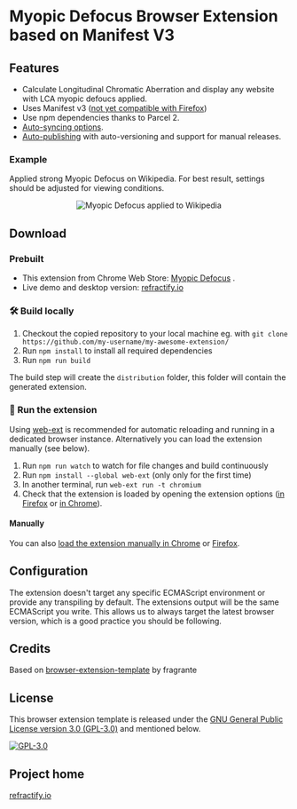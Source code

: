 # Myopic Defocus Browser Extension based on Manifest V3

## Features

- Calculate Longitudinal Chromatic Aberration and display any website with LCA myopic defoucs applied.
- Uses Manifest v3 ([not yet compatible with Firefox](https://bugzilla.mozilla.org/show_bug.cgi?id=1578284))
- Use npm dependencies thanks to Parcel 2.
- [Auto-syncing options](#auto-syncing-options).
- [Auto-publishing](#publishing) with auto-versioning and support for manual releases.

### Example

Applied strong Myopic Defocus on Wikipedia. For best result, settings should be adjusted for viewing conditions.
<p align="center">
  <img src="https://lh3.googleusercontent.com/SSZTfl1r1BLk95HyGY9sctlw2jhLSUULIGAxL1D-5G-ic9rj0r_g518zH9kByFdk-JZhYx5D8JX-_-0PXcxMgtKFQQ=s800-w800-h500" alt="Myopic Defocus applied to Wikipedia">
</p>

## Download

### Prebuilt

- This extension from Chrome Web Store: [Myopic Defocus](https://chromewebstore.google.com/detail/refractify-myopic-defocus/dpnfdlnkgojjihdmgmacnmheflkojijm?hl=en) .
- Live demo and desktop version: [refractify.io](https://refractify.io/)

### 🛠 Build locally

1. Checkout the copied repository to your local machine eg. with `git clone https://github.com/my-username/my-awesome-extension/`
1. Run `npm install` to install all required dependencies
1. Run `npm run build`

The build step will create the `distribution` folder, this folder will contain the generated extension.

### 🏃 Run the extension

Using [web-ext](https://extensionworkshop.com/documentation/develop/getting-started-with-web-ext/) is recommended for automatic reloading and running in a dedicated browser instance. Alternatively you can load the extension manually (see below).

1. Run `npm run watch` to watch for file changes and build continuously
1. Run `npm install --global web-ext` (only only for the first time)
1. In another terminal, run `web-ext run -t chromium`
1. Check that the extension is loaded by opening the extension options ([in Firefox](media/extension_options_firefox.png) or [in Chrome](media/extension_options_chrome.png)).

#### Manually

You can also [load the extension manually in Chrome](https://www.smashingmagazine.com/2017/04/browser-extension-edge-chrome-firefox-opera-brave-vivaldi/#google-chrome-opera-vivaldi) or [Firefox](https://www.smashingmagazine.com/2017/04/browser-extension-edge-chrome-firefox-opera-brave-vivaldi/#mozilla-firefox).

## Configuration

The extension doesn't target any specific ECMAScript environment or provide any transpiling by default. The extensions output will be the same ECMAScript you write. This allows us to always target the latest browser version, which is a good practice you should be following.

## Credits

Based on [browser-extension-template](https://github.com/fregante/browser-extension-template) by fragrante

## License

This browser extension template is released under the [GNU General Public License version 3.0 (GPL-3.0)](#license) and mentioned below.

[![GPL-3.0](https://www.gnu.org/graphics/gplv3-127x51.png)](https://www.gnu.org/licenses/gpl-3.0.html)

## Project home

[refractify.io](https://refractify.io/)
